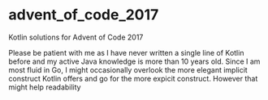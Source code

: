 # advent_of_code_2017
Kotlin solutions for Advent of Code 2017

Please be patient with me as I have never written a single line of Kotlin before and my active Java knowledge is more than 10 years old. 
Since I am most fluid in Go, I might occasionally overlook the more elegant implicit construct Kotlin offers and go for the more 
expicit construct. However that might help readability
